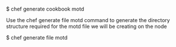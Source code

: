 $ chef generate cookbook motd


Use the chef generate file motd command to generate the directory structure 
required for the motd file we will be creating on the node




$ chef generate file motd




